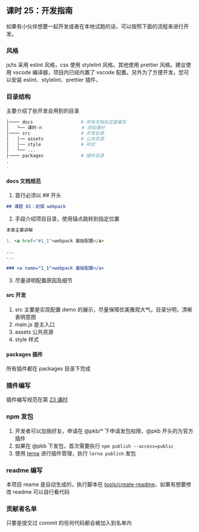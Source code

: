 ## 课时 25：开发指南

如果有小伙伴想要一起开发或者在本地试跑的话，可以按照下面的流程来进行开发。

### 风格

js/ts 采用 eslint 风格，css 使用 stylelint 风格，其他使用 prettier 风格。建议使用 vscode 编译器，项目内已经内置了 vscode 配置。另外为了方便开发，您可以安装 eslint、stylelint、prettier 插件，

### 目录结构

主要介绍了些开发会用到的目录

```bash
│──── docs                  # 所有文档在这里编写
│   └── 课时-n               # 添加课时
│──── src                   # 开发目录
│   │── assets              # 公共资源
│   │── style               # 样式
│   └── ...
│──── packages              # 插件目录
.
.
```

#### docs 文档规范

1. 首行必须以 ## 开头

```md
## 课题 01：初探 webpack
```

2. 手段介绍项目目录，使用锚点跳转到指定位置

```md
本章主要讲解

1. <a href="#1_1">webpack 基础配置</a>

...
...

### <a name="1_1">webpack 基础配置</a>
```

3. 尽量讲明配置原因及细节

#### src 开发

1. src 主要是实现配置 demo 的展示，尽量保障优美雅观大气，目录分明，清晰表明意图
2. main.js 是主入口
3. assets 公共资源
4. style 样式

#### packages 插件

所有插件都在 packages 目录下完成

### 插件编写

插件编写规范在第 [23 课时](./课时-23.md)

### npm 发包

1. 开发者可以加我好友，申请在 @pkb/\* 下申请发包权限，@pkb 开头的为官方插件
2. 如果在 @pkb 下发包，首次需要执行 `npm publish --access=public`
3. 使用 [lerna](https://lerna.js.org/) 进行插件管理，执行 `lerna publish` 发包

### readme 编写

本项目 reame 是自动生成的，执行脚本在 [tools/create-readme](../tools/create-readme/index.js)，如果有想要修改 readme 可以自行看代码

### 贡献者名单

只要是提交过 commit 的任何代码都会被加入到名单内

